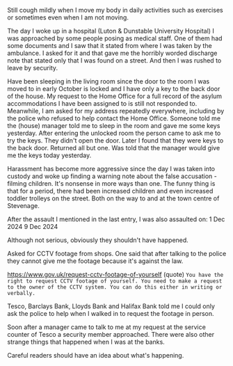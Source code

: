 Still cough mildly when I move my body in daily activities such as exercises or sometimes even when I am not moving.

The day I woke up in a hospital (Luton & Dunstable University Hospital) I was approached by some people posing as medical staff. One of them had some documents and I saw that it stated from where I was taken by the ambulance. I asked for it and that gave me the horribly worded discharge note that stated only that I was found on a street. And then I was rushed to leave by security.

Have been sleeping in the living room since the door to the room I was moved to in early October is locked and I have only a key to the back door of the house. My request to the Home Office for a full record of the asylum accommodations I have been assigned to is still not responded to. Meanwhile, I am asked for my address repeatedly everywhere, including by the police who refused to help contact the Home Office. Someone told me the (house) manager told me to sleep in the room and gave me some keys yesterday. After entering the unlocked room the person came to ask me to try the keys. They didn't open the door. Later I found that they were keys to the back door. Returned all but one. Was told that the manager would give me the keys today yesterday.

Harassment has become more aggressive since the day I was taken into custody and woke up finding a warning note about the false accusation - filming children. It's nonsense in more ways than one. The funny thing is that for a period, there had been increased children and even increased toddler trolleys on the street. Both on the way to and at the town centre of Stevenage.

After the assault I mentioned in the last entry, I was also assaulted on:
1 Dec 2024
9 Dec 2024

Although not serious, obviously they shouldn't have happened.

Asked for CCTV footage from shops. One said that after talking to the police they cannot give me the footage because it's against the law.

https://www.gov.uk/request-cctv-footage-of-yourself
(quote)
`You have the right to request CCTV footage of yourself.
You need to make a request to the owner of the CCTV system. You can do this either in writing or verbally.`

Tesco, Barclays Bank, Lloyds Bank and Halifax Bank told me I could only ask the police to help when I walked in to request the footage in person.

Soon after a manager came to talk to me at my request at the service counter of Tesco a security member approached. There were also other strange things that happened when I was at the banks.

Careful readers should have an idea about what's happening.
